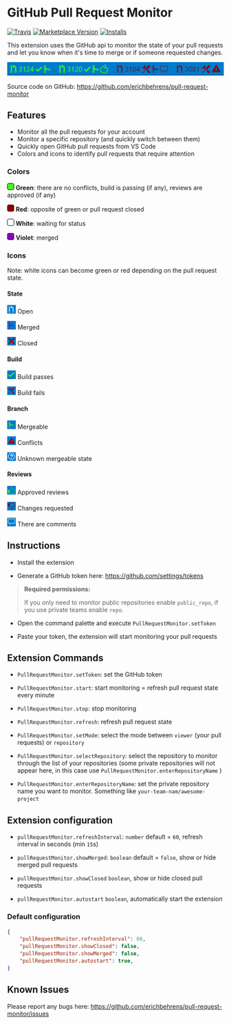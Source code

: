 # GitHub Pull Request Monitor
[![Travis](https://img.shields.io/travis/erichbehrens/pull-request-monitor.svg)](https://travis-ci.org/erichbehrens/pull-request-monitor)
[![Marketplace Version](https://vsmarketplacebadge.apphb.com/version/erichbehrens.pull-request-monitor.svg)](https://marketplace.visualstudio.com/items?itemName=erichbehrens.pull-request-monitor)
[![Installs](https://vsmarketplacebadge.apphb.com/installs/erichbehrens.pull-request-monitor.svg)](https://marketplace.visualstudio.com/items?itemName=erichbehrens.pull-request-monitor)


This extension uses the GitHub api to monitor the state of your pull requests and let you know when it's time to merge or if someone requested changes.

![Statusbar items](images/statusBarItems.png)

Source code on GitHub: https://github.com/erichbehrens/pull-request-monitor

## Features

- Monitor all the pull requests for your account
- Monitor a specific repository (and quickly switch between them)
- Quickly open GitHub pull requests from VS Code
- Colors and icons to identify pull requests that require attention

### Colors
![color green](images/color-green.png) **Green**: there are no conflicts, build is passing (if any), reviews are approved (if any)

![color red](images/color-red.png) **Red**: opposite of green or pull request closed

![color white](images/color-white.png) **White**: waiting for status

![color violet](images/color-violet.png) **Violet**: merged

### Icons
Note: white icons can become green or red depending on the pull request state.
#### State

![icon](images/icon-state-open.png) Open

![icon](images/icon-state-merged.png) Merged

![icon](images/icon-state-closed.png) Closed

#### Build

![icon](images/icon-build-ok.png) Build passes

![icon](images/icon-build-ko.png) Build fails

#### Branch
![icon](images/icon-mergeable-ok.png) Mergeable

![icon](images/icon-mergeable-ko.png) Conflicts

![icon](images/icon-mergeable-unknown.png) Unknown mergeable state

#### Reviews
![icon](images/icon-reviews-ok.png) Approved reviews

![icon](images/icon-reviews-ko.png) Changes requested

![icon](images/icon-reviews-comments.png) There are comments

## Instructions

- Install the extension

- Generate a GitHub token here: https://github.com/settings/tokens

> **Required permissions:**
>
> If you only need to monitor public repositories enable `public_repo`, if you use private teams enable `repo`.

- Open the command palette and execute `PullRequestMonitor.setToken`

- Paste your token, the extension will start monitoring your pull requests

## Extension Commands

- `PullRequestMonitor.setToken`: set the GitHub token

- `PullRequestMonitor.start`: start monitoring = refresh pull request state every minute

- `PullRequestMonitor.stop`: stop monitoring

- `PullRequestMonitor.refresh`: refresh pull request state

- `PullRequestMonitor.setMode`: select the mode between `viewer` (your pull requests) or `repository`

- `PullRequestMonitor.selectRepository`: select the repository to monitor through the list of your repositories (some private repositories will not appear here, in this case use `PullRequestMonitor.enterRepositoryName` )

- `PullRequestMonitor.enterRepositoryName`: set the private repository name you want to monitor. Something like `your-team-nam/awesome-project`

## Extension configuration

- `pullRequestMonitor.refreshInterval`: `number` default = `60`, refresh interval in seconds (min `15`s)

- `pullRequestMonitor.showMerged`: `boolean` default = `false`, show or hide merged pull requests

- `pullRequestMonitor.showClosed` `boolean`, show or hide closed pull requests

- `pullRequestMonitor.autostart` `boolean`, automatically start the extension

### Default configuration
```json
{
    "pullRequestMonitor.refreshInterval": 60,
    "pullRequestMonitor.showClosed": false,
    "pullRequestMonitor.showMerged": false,
    "pullRequestMonitor.autostart": true,
}
```
## Known Issues

Please report any bugs here: https://github.com/erichbehrens/pull-request-monitor/issues





